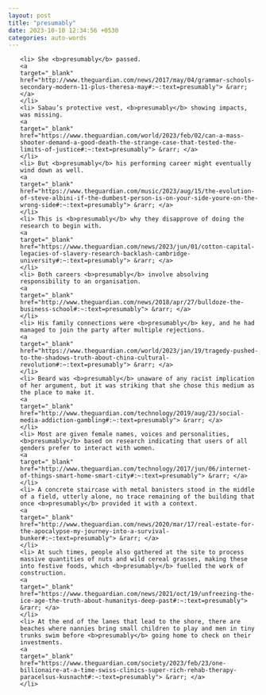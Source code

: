 ```yaml
---
layout: post
title: "presumably"
date: 2023-10-10 12:34:56 +0530
categories: auto-words
---
```

<ol>

    <li> She <b>presumably</b> passed.
    <a 
    target="_blank" 
    href="http://www.theguardian.com/news/2017/may/04/grammar-schools-secondary-modern-11-plus-theresa-may#:~:text=presumably"> &rarr; </a>
    </li>
    <li> Sabau’s protective vest, <b>presumably</b> showing impacts, was missing.
    <a 
    target="_blank" 
    href="https://www.theguardian.com/world/2023/feb/02/can-a-mass-shooter-demand-a-good-death-the-strange-case-that-tested-the-limits-of-justice#:~:text=presumably"> &rarr; </a>
    </li>
    <li> But <b>presumably</b> his performing career might eventually wind down as well.
    <a 
    target="_blank" 
    href="https://www.theguardian.com/music/2023/aug/15/the-evolution-of-steve-albini-if-the-dumbest-person-is-on-your-side-youre-on-the-wrong-side#:~:text=presumably"> &rarr; </a>
    </li>
    <li> This is <b>presumably</b> why they disapprove of doing the research to begin with.
    <a 
    target="_blank" 
    href="https://www.theguardian.com/news/2023/jun/01/cotton-capital-legacies-of-slavery-research-backlash-cambridge-university#:~:text=presumably"> &rarr; </a>
    </li>
    <li> Both careers <b>presumably</b> involve absolving responsibility to an organisation.
    <a 
    target="_blank" 
    href="http://www.theguardian.com/news/2018/apr/27/bulldoze-the-business-school#:~:text=presumably"> &rarr; </a>
    </li>
    <li> His family connections were <b>presumably</b> key, and he had managed to join the party after multiple rejections.
    <a 
    target="_blank" 
    href="https://www.theguardian.com/world/2023/jan/19/tragedy-pushed-to-the-shadows-truth-about-china-cultural-revolution#:~:text=presumably"> &rarr; </a>
    </li>
    <li> Beard was <b>presumably</b> unaware of any racist implication of her argument, but it was striking that she chose this medium as the place to make it.
    <a 
    target="_blank" 
    href="http://www.theguardian.com/technology/2019/aug/23/social-media-addiction-gambling#:~:text=presumably"> &rarr; </a>
    </li>
    <li> Most are given female names, voices and personalities, <b>presumably</b> based on research indicating that users of all genders prefer to interact with women.
    <a 
    target="_blank" 
    href="http://www.theguardian.com/technology/2017/jun/06/internet-of-things-smart-home-smart-city#:~:text=presumably"> &rarr; </a>
    </li>
    <li> A concrete staircase with metal banisters stood in the middle of a field, utterly alone, no trace remaining of the building that once <b>presumably</b> provided it with a context.
    <a 
    target="_blank" 
    href="http://www.theguardian.com/news/2020/mar/17/real-estate-for-the-apocalypse-my-journey-into-a-survival-bunker#:~:text=presumably"> &rarr; </a>
    </li>
    <li> At such times, people also gathered at the site to process massive quantities of nuts and wild cereal grasses, making these into festive foods, which <b>presumably</b> fuelled the work of construction.
    <a 
    target="_blank" 
    href="https://www.theguardian.com/news/2021/oct/19/unfreezing-the-ice-age-the-truth-about-humanitys-deep-past#:~:text=presumably"> &rarr; </a>
    </li>
    <li> At the end of the lanes that lead to the shore, there are beaches where nannies bring small children to play and men in tiny trunks swim before <b>presumably</b> going home to check on their investments.
    <a 
    target="_blank" 
    href="https://www.theguardian.com/society/2023/feb/23/one-billionaire-at-a-time-swiss-clinics-super-rich-rehab-therapy-paracelsus-kusnacht#:~:text=presumably"> &rarr; </a>
    </li>
